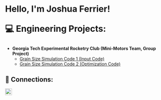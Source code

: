 <h1>Hello, I'm Joshua Ferrier! 

💻 Engineering Projects:</h2>

- <b>Georgia Tech Experimental Rocketry Club (Mini-Motors Team, Group Project)</b>
  - [Grain Size Simulation Code 1 (Input Code)](https://github.com/Joshferre/MiniMotorSimulationGroup1)
  - [Grain Size Simulation Code 2 (Optimization Code)](https://github.com/Joshferre/MiniMotorSimulationGroup)


<h2> 🤳 Connections:</h2>


[<img align="left" alt="JoshMadakor | LinkedIn" width="22px" src="https://cdn.jsdelivr.net/npm/simple-icons@v3/icons/linkedin.svg" />][linkedin]


[linkedin]: https://linkedin.com/in/joshmadakor

